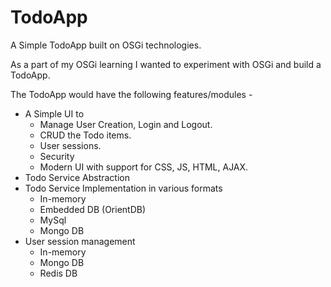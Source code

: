 # TodoApp
A Simple TodoApp built on OSGi technologies.

As a part of my OSGi learning I wanted to experiment with OSGi and build a TodoApp. 

The TodoApp would have the following features/modules - 
- A Simple UI to 
  - Manage User Creation, Login and Logout.
  - CRUD the Todo items. 
  - User sessions. 
  - Security
  - Modern UI with support for CSS, JS, HTML, AJAX. 
- Todo Service Abstraction 
- Todo Service Implementation in various formats
  - In-memory
  - Embedded DB (OrientDB)
  - MySql
  - Mongo DB
- User session management
  - In-memory
  - Mongo DB
  - Redis DB
